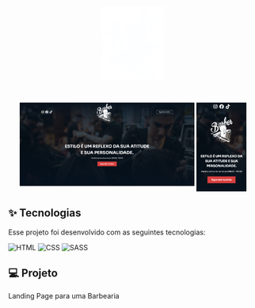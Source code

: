 <h1 align="center">
  <img alt="barber logo" title="barber logo" src=".github/LOGO.png" width="25%" height="25%" />
</h1>

<br>

<div style="display: flex; justify-content: center;">
  <img alt="Projeto Desktop" src=".github/WEB.PNG" style="margin: 2px; width: 70%; height: 80%;" />
  <img alt="Projeto Mobile" src=".github/MOBILE.PNG" style="margin: 2px; width: 20%; height: 80%;" />
</div>

## ✨ Tecnologias

Esse projeto foi desenvolvido com as seguintes tecnologias:

![HTML](https://img.shields.io/badge/-HTML-333333?style=flat&logo=HTML5)
![CSS](https://img.shields.io/badge/-CSS-333333?style=flat&logo=CSS3&logoColor=1572B6)
![SASS](https://img.shields.io/badge/-SASS-333333?style=flat&logo=SASS)

## 💻 Projeto

Landing Page para uma Barbearia
